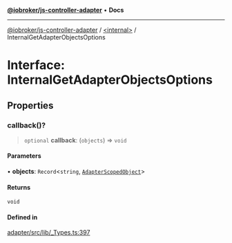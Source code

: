 [**@iobroker/js-controller-adapter**](../../README.md) • **Docs**

***

[@iobroker/js-controller-adapter](../../globals.md) / [\<internal\>](../README.md) / InternalGetAdapterObjectsOptions

# Interface: InternalGetAdapterObjectsOptions

## Properties

### callback()?

> `optional` **callback**: (`objects`) => `void`

#### Parameters

• **objects**: `Record`\<`string`, [`AdapterScopedObject`](../type-aliases/AdapterScopedObject.md)\>

#### Returns

`void`

#### Defined in

[adapter/src/lib/\_Types.ts:397](https://github.com/ioBroker/ioBroker.js-controller/blob/db3148f4f009815e1f45f53311ac77bd26045ce1/packages/adapter/src/lib/_Types.ts#L397)
